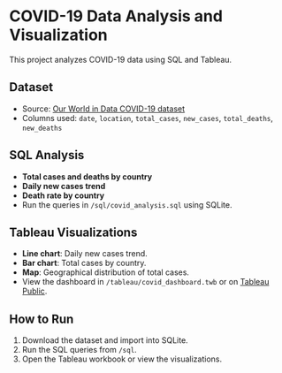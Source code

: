 # COVID-19 Data Analysis and Visualization

This project analyzes COVID-19 data using SQL and Tableau.

## Dataset
- Source: [Our World in Data COVID-19 dataset](https://github.com/owid/covid-19-data/tree/master/public/data)
- Columns used: `date`, `location`, `total_cases`, `new_cases`, `total_deaths`, `new_deaths`

## SQL Analysis
- **Total cases and deaths by country**
- **Daily new cases trend**
- **Death rate by country**
- Run the queries in `/sql/covid_analysis.sql` using SQLite.

## Tableau Visualizations
- **Line chart**: Daily new cases trend.
- **Bar chart**: Total cases by country.
- **Map**: Geographical distribution of total cases.
- View the dashboard in `/tableau/covid_dashboard.twb` or on [Tableau Public](your-url-here).

## How to Run
1. Download the dataset and import into SQLite.
2. Run the SQL queries from `/sql`.
3. Open the Tableau workbook or view the visualizations.
